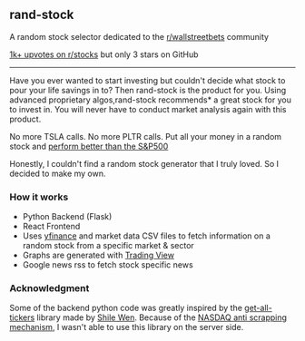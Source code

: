 ## rand-stock

A random stock selector dedicated to the [r/wallstreetbets](https://reddit.com/r/wallstreetbets) community

[1k+ upvotes on r/stocks](https://www.reddit.com/r/stocks/comments/k18aya/random_stocks/) but only 3 stars on GitHub 

-------
Have you ever wanted to start investing but couldn't decide what stock to pour your life savings in to? Then rand-stock is the product for you. Using advanced proprietary algos,rand-stock recommends* a great stock for you to invest in. You will never have to conduct market analysis again with this product. 

No more TSLA calls. No more PLTR calls. Put all your money in a random stock and [perform better than the S&P500](https://www.youtube.com/watch?v=NfSGm9DDQ3o&ab_channel=Node14)

Honestly, I couldn't find a random stock generator that I truly loved. So I decided to make my own. 

### How it works
- Python Backend (Flask)
- React Frontend
- Uses [yfinance](https://pypi.org/project/yfinance/) and market data CSV files to fetch information on a random stock from a specific market & sector
- Graphs are generated with [Trading View](https://www.tradingview.com/)
- Google news rss to fetch stock specific news


### Acknowledgment
Some of the backend python code was greatly inspired by the [get-all-tickers](https://github.com/shilewenuw/get_all_tickers) library made by [Shile Wen](https://github.com/shilewenuw). Because of the [NASDAQ anti scrapping mechanism](https://github.com/shilewenuw/get_all_tickers/issues/4), I wasn't able to use this library on the server side.

